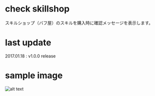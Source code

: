 # check skillshop
スキルショップ（バフ屋）のスキルを購入時に確認メッセージを表示します。  

# last update
2017.01.18 : v1.0.0 release

# sample image
![alt text](https://github.com/chicori/TOS-Addon/raw/master/checkskillshop/readme.jpg)
